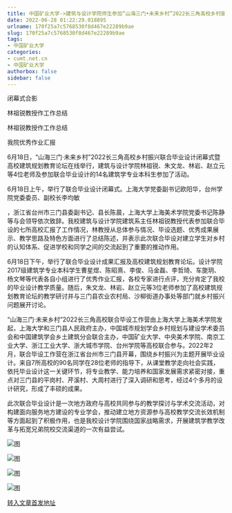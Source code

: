```yaml
---
title: 中国矿业大学->建筑与设计学院师生参加“山海三门•未来乡村”2022长三角高校乡村振兴联合毕业设计闭幕式暨高校建筑规划教育论坛 | cumt.net.cn
date: 2022-06-28 01:22:29.018895
urlname: 170f25a7c5768530f8d467e22289b9ae
slug: 170f25a7c5768530f8d467e22289b9ae
tags: 
- 中国矿业大学
categories:
- cumt.net.cn
- 中国矿业大学
authorbox: false
sidebar: false
---
```

闭幕式合影

林祖锐教授作工作总结

林祖锐教授作工作总结

我院优秀作业汇报

6月18日，“山海三门·未来乡村”2022长三角高校乡村振兴联合毕业设计闭幕式暨高校建筑规划教育论坛在线举行，建筑与设计学院林祖锐、朱文龙、林岩、赵立元等4位老师及参加联合毕业设计的14名建筑学专业本科生参加了活动。

6月18日上午，举行了联合毕业设计闭幕式。上海大学党委副书记欧阳华，台州学院党委委员、副校长李均敏
<!--more-->
，浙江省台州市三门县委副书记、县长陈晨，上海大学上海美术学院党委书记陈静等与会领导依次致辞。我校建筑与设计学院建筑系主任林祖锐教授代表参加联合毕设的七所高校汇报了工作情况，林教授从总体参与情况、毕设选题、优秀成果展示、教学思路及特色方面进行了总结陈述，并表示此次联合毕设对建立学生对乡村的认知体系、促进学校和同学之间的交流起到了重要的推动作用。

6月18日下午，举行了联合毕业设计成果汇报及高校建筑规划教育论坛。设计学院2017级建筑学专业本科学生曹星煜、陈昭熹、李俊、马金磊、李哲琦、车旎玥、杨文琴等代表各自小组进行了优秀作业汇报，各校专家进行点评，充分肯定了我校的毕业设计教学质量。随后，朱文龙、林岩、赵立元等3位老师参加了高校建筑规划教育论坛的教学研讨并与三门县农业农村局、沙柳街道办事处等部门就乡村振兴问题展开讨论。

“山海三门·未来乡村”2022长三角高校联合毕设工作营由上海大学上海美术学院发起，上海大学和三门县人民政府主办，中国城市规划学会乡村规划与建设学术委员会和中国建筑学会乡土建筑分会联合主办，中国矿业大学、中央美术学院、南京工业大学、浙江工业大学、浙大城市学院、台州学院等高校联合参与。2022年2月，联合毕设工作营在浙江省台州市三门县开幕，围绕乡村振兴为主题开展毕业设计。来自7所高校的90名同学在28位老师的指导下，从课堂教学走向社会实践，依托毕业设计这一关键环节，将专业教学、能力培养和国家发展需求紧密对接，重点对三门县的平岗村、芹溪村、大周村进行了深入调研和思考，经过4个多月的设计研究，形成了丰硕的成果。

此次联合毕业设计是一次地方政府与高校共同参与的教学探讨与学术交流活动，对构建面向服务地方建设的专业学会，推动建立地方资源参与高校教学交流长效机制等方面起到了积极作用，也是我校设计学院围绕国家战略需求，开展建筑学教学改革与拓宽兄弟院校交流渠道的一次有益尝试。

![图](http://xwzx.cumt.edu.cn/_upload/article/images/2f/b5/9f6274b545619b00da0ada7f3388/cb272812-68a3-4048-931f-14b8107f28b3.png)

![图](http://xwzx.cumt.edu.cn/_upload/article/images/2f/b5/9f6274b545619b00da0ada7f3388/5dbf04e9-bce6-4878-ab2e-97c23df53bc4.png)

![图](http://xwzx.cumt.edu.cn/_upload/article/images/2f/b5/9f6274b545619b00da0ada7f3388/9e49db8f-d393-4a6b-9842-650e5e8eca46.png)

![图](http://xwzx.cumt.edu.cn/_upload/article/images/2f/b5/9f6274b545619b00da0ada7f3388/aee54660-1d21-43d0-87b7-2df84a59f19d.png)

[转入文章首发地址](http://xwzx.cumt.edu.cn/8e/b2/c523a626354/page.htm)